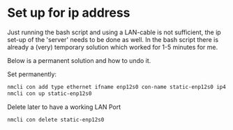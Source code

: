 # Set up for ip address

Just running the bash script and using a LAN-cable is not sufficient, the ip set-up of the 'server' needs to be done as well.
In the bash script there is already a (very) temporary solution which worked for 1-5 minutes for me.

Below is a permanent solution and how to undo it.


Set permanently:

```bash
nmcli con add type ethernet ifname enp12s0 con-name static-enp12s0 ip4 192.168.1.100/24
nmcli con up static-enp12s0

```

Delete later to have a working LAN Port
```bash
nmcli con delete static-enp12s0

```